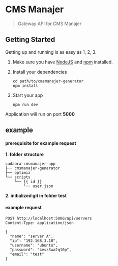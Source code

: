 # CMS Manajer

> Gateway API for CMS Manajer

## Getting Started

Getting up and running is as easy as 1, 2, 3.

1. Make sure you have [NodeJS](https://nodejs.org/) and [npm](https://www.npmjs.com/) installed.
2. Install your dependencies

    ```
    cd path/to/cmsmanajer-generator
    npm install
    ```

3. Start your app

    ```
    npm run dev
    ```

Application will run on port **5000**

## example
#### prerequisite for example request

**1. folder structure**
```
cadabra-cmsmanajer-app
├── cmsmanajer-generator
├── optimiz
└── scripts
    └── {{ id }}
        └── user.json
```
**2. initialized git in folder test**


#### example request
```
POST http://localhost:5000/api/servers
Content-Type: application/json

{
  "name": "server A",
  "ip": "192.168.3.10",
  "username": "ubuntu",
  "password": "4esz3wa2q10p",
  "email": "test"
}
```

